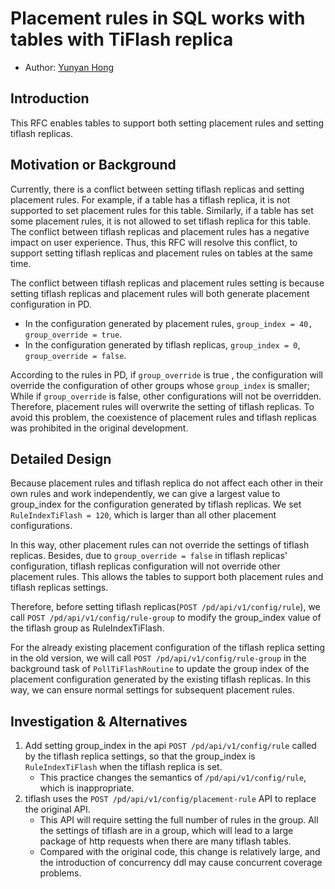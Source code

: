 # Placement rules in SQL works with tables with TiFlash replica

- Author: [Yunyan Hong](https://github.com/hongyunyan)

## Introduction

This RFC enables tables to support both setting placement rules and setting tiflash replicas.

## Motivation or Background

Currently, there is a conflict between setting tiflash replicas and setting placement rules. For example, if a table has a tiflash replica, it is not supported to set placement rules for this table. Similarly, if a table has set some placement rules, it is not allowed to set tiflash replica for this table. The conflict between tiflash replicas and placement rules has a negative impact on user experience. Thus, this RFC will resolve this conflict, to support setting tiflash replicas and placement rules on tables at the same time.

The conflict between tiflash replicas and placement rules setting is because setting tiflash replicas and placement rules will both generate placement configuration in PD. 

- In the configuration generated by placement rules, `group_index = 40, group_override = true`.
- In the configuration generated by tiflash replicas, `group_index = 0`, `group_override = false`.

According to the rules in PD, if `group_override` is true , the configuration will override the configuration of other groups whose `group_index` is smaller; While if `group_override` is false, other configurations will not be overridden. Therefore, placement rules will overwrite the setting of tiflash replicas. To avoid this problem, the coexistence of placement rules and tiflash replicas was prohibited in the original development.

## Detailed Design

Because placement rules and tiflash replica do not affect each other in their own rules and work independently, we can give a largest value to group_index for the configuration generated by tiflash replicas. We set `RuleIndexTiFlash = 120`, which is larger than all other placement configurations. 

In this way, other placement rules can not override the settings of tiflash replicas. Besides, due to `group_override = false` in tiflash replicas' configuration, tiflash replicas configuration will not override other placement rules. This allows the tables to support both placement rules and tiflash replicas settings.

Therefore, before setting tiflash replicas(`POST /pd/api/v1/config/rule`), we call `POST /pd/api/v1/config/rule-group` to modify the group_index value of the tiflash group as RuleIndexTiFlash.

For the already existing placement configuration of the tiflash replica setting in the old version, we will call `POST /pd/api/v1/config/rule-group` in the background task of `PollTiFlashRoutine` to update the group index of the placement configuration generated by the existing tiflash replicas. In this way, we can ensure normal settings for subsequent placement rules.

## Investigation & Alternatives

1. Add setting group_index in the api `POST /pd/api/v1/config/rule` called by the tiflash replica settings, so that the group_index is `RuleIndexTiFlash` when the tiflash replica is set.
    - This practice changes the semantics of `/pd/api/v1/config/rule`, which is inappropriate.
2. tiflash uses the `POST /pd/api/v1/config/placement-rule` API to replace the original API.
    - This API will require setting the full number of rules in the group. All the settings of tiflash are in a group, which will lead to a large package of http requests when there are many tiflash tables.
    - Compared with the original code, this change is relatively large, and the introduction of concurrency ddl may cause concurrent coverage problems.
